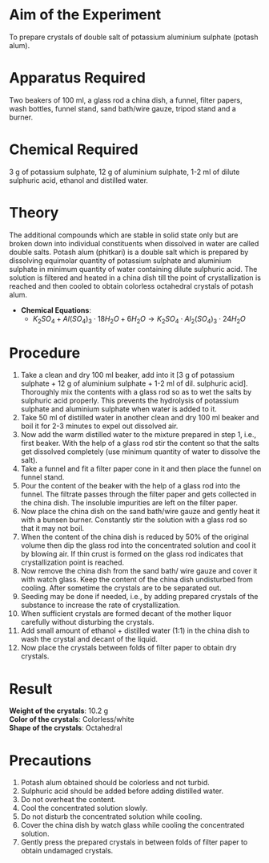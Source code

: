 # Aim of the Experiment 
To prepare crystals of double salt of potassium aluminium sulphate (potash alum).

# Apparatus Required 
Two beakers of 100 ml, a glass rod a china dish, a funnel, filter papers, wash bottles, funnel stand, sand bath/wire gauze, tripod stand and a burner. 

# Chemical Required 
3 g of potassium sulphate, 12 g of aluminium sulphate, 1-2 ml of dilute sulphuric acid, ethanol and distilled water. 

# Theory
The additional compounds which are stable in solid state only but are broken down into individual constituents when dissolved in water are called double salts. Potash alum (phitkari) is a double salt which is prepared by dissolving equimolar quantity of potassium sulphate and aluminium sulphate in minimum quantity of water containing dilute sulphuric acid. The solution is filtered and heated in a china dish till the point of crystallization is reached and then cooled to obtain colorless octahedral crystals of potash alum. 

- **Chemical Equations**: 
    - $K_2SO_4+Al(SO_4)_3 \cdot 18H_2O + 6H_2O \rightarrow K_2SO_4 \cdot Al_2(SO_4)_3 \cdot 24H_2O$

# Procedure 
1. Take a clean and dry 100 ml beaker, add into it [3 g of potassium sulphate + 12 g of aluminium sulphate + 1-2 ml of dil. sulphuric acid]. Thoroughly mix the contents with a glass rod so as to wet the salts by sulphuric acid properly. This prevents the hydrolysis of potassium sulphate and aluminium sulphate when water is added to it. 
2. Take 50 ml of distilled water in another clean and dry 100 ml beaker and boil it for 2-3 minutes to expel out dissolved air. 
3. Now add the warm distilled water to the mixture prepared in step 1, i.e., first beaker. With the help of a glass rod stir the content so that the salts get dissolved completely (use minimum quantity of water to dissolve the salt). 
4. Take a funnel and fit a filter paper cone in it and then place the funnel on funnel stand.
5. Pour the content of the beaker with the help of a glass rod into the funnel. The filtrate passes through the filter paper and gets collected in the china dish. The insoluble impurities are left on the filter paper. 
6. Now place the china dish on the sand bath/wire gauze and gently heat it with a bunsen burner. Constantly stir the solution with a glass rod so that it may not boil. 
7. When the content of the china dish is reduced by 50% of the original volume then dip the glass rod into the concentrated solution and cool it by blowing air. If thin crust is formed on the glass rod indicates that crystallization point is reached. 
8. Now remove the china dish from the sand bath/ wire gauze and cover it with watch glass. Keep the content of the china dish undisturbed from cooling. After sometime the crystals are to be separated out. 
9. Seeding may be done if needed, i.e., by adding prepared crystals of the substance to increase the rate of crystallization. 
10. When sufficient crystals are formed decant of the mother liquor carefully without disturbing the crystals.
11. Add small amount of ethanol + distilled water (1:1) in the china dish to wash the crystal and decant of the liquid.
12. Now place the crystals between folds of filter paper to obtain dry crystals. 

# Result 
**Weight of the crystals**: 10.2 g  
**Color of the crystals**: Colorless/white    
**Shape of the crystals**: Octahedral  

# Precautions 
1. Potash alum obtained should be colorless and not turbid. 
2. Sulphuric acid should be added before adding distilled water. 
3. Do not overheat the content. 
4. Cool the concentrated solution slowly.
5. Do not disturb the concentrated solution while cooling. 
6. Cover the china dish by watch glass while cooling the concentrated solution. 
7. Gently press the prepared crystals in between folds of filter paper to obtain undamaged crystals. 